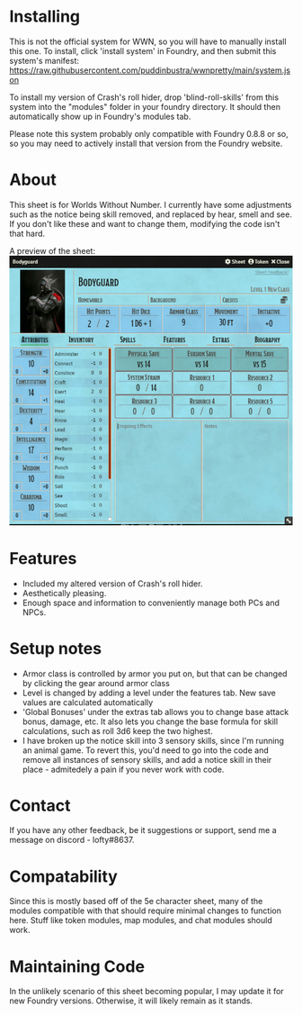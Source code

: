 
# Installing
This is not the official system for WWN, so you will have to manually install this one. To install,
click 'install system' in Foundry, and then submit this system's manifest: https://raw.githubusercontent.com/puddinbustra/wwnpretty/main/system.json

To install my version of Crash's roll hider, drop 'blind-roll-skills' from this system into the "modules" folder in your foundry directory. It should then automatically show up in Foundry's modules tab. 

Please note this system probably only compatible with Foundry 0.8.8 or so, so you may need to actively install that version from the Foundry website. 

# About

This sheet is for Worlds Without Number. I currently have some adjustments such as the notice being skill removed, and replaced by hear, smell and see. If you don't like these and want to change them, modifying the code isn't that hard. 

A preview of the sheet:
![Preview](preview.png?raw=true)

# Features
- Included my altered version of Crash's roll hider. 
- Aesthetically pleasing.
- Enough space and information to conveniently manage both PCs and NPCs.

# Setup notes
- Armor class is controlled by armor you put on, but that can be changed by clicking the gear around armor class
- Level is changed by adding a level under the features tab. New save values are calculated automatically
- 'Global Bonuses' under the extras tab allows you to change base attack bonus, damage, etc. It also lets you change the base formula for skill calculations, such as roll 3d6 keep the two highest.
- I have broken up the notice skill into 3 sensory skills, since I'm running an animal game. To revert this, you'd need to go into the code and remove all instances of sensory skills, and add a notice skill in their place - admitedely a pain if you never work with code. 

# Contact
If you have any other feedback, be it suggestions or support, send me a message on discord - lofty#8637.

# Compatability
Since this is mostly based off of the 5e character sheet, many of the modules compatible with that should require minimal changes to function here. Stuff like token modules, map modules, and chat modules should work. 


# Maintaining Code
In the unlikely scenario of this sheet becoming popular, I may update it for new Foundry versions. Otherwise, it will likely remain as it stands. 
